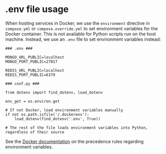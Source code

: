 # .env file usage

When hosting services in Docker, we use the `environment` directive in `compose.yml` or `compose.override.yml` to set environment variables for the Docker container. This is not available for Python scripts run on the host machine. Instead, we use an `.env` file to set environment variables instead:

```{code} bash
### .env ###

MONGO_URL_PUBLIC=localhost
MONGO_PORT_PUBLIC=27017

REDIS_URL_PUBLIC=localhost
REDIS_PORT_PUBLIC=6379
```

```{code} python
### conf.py ###

from dotenv import find_dotenv, load_dotenv

env_get = os.environ.get

# If not Docker, load environment variables manually
if not os.path.isfile('/.dockerenv'):
    load_dotenv(find_dotenv('.env', True))

# The rest of the file loads environment variables into Python, regardless of their source
```

See the [Docker documentation](https://docs.docker.com/compose/environment-variables/envvars-precedence/) on the precedence rules regarding environment variables.
